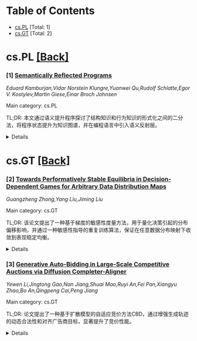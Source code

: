 <div id=toc></div>

# Table of Contents

- [cs.PL](#cs.PL) [Total: 1]
- [cs.GT](#cs.GT) [Total: 2]


<div id='cs.PL'></div>

# cs.PL [[Back]](#toc)

### [1] [Semantically Reflected Programs](https://arxiv.org/abs/2509.03318)
*Eduard Kamburjan,Vidar Norstein Klungre,Yuanwei Qu,Rudolf Schlatte,Egor V. Kostylev,Martin Giese,Einar Broch Johnsen*

Main category: cs.PL

TL;DR: 本文通过语义提升程序探讨了结构知识和行为知识的形式化之间的二分法，将程序状态提升为知识图谱，并在编程语言中引入语义反射层。


<details>
  <summary>Details</summary>
Motivation: 解决知识图谱与编程语言在表示系统静态知识和动态行为之间的差异，提供一种将领域知识融入程序的方法。

Method: 提出一种面向对象编程语言的语义提升方法，将程序状态转换为知识图谱，并在SMOL语言中实现语义反射层。

Result: 通过地质建模案例展示了语义提升和语义反射的应用，验证了方法的可行性和实用性。

Conclusion: 语义提升和反射技术为程序员提供了一种在程序中利用领域知识的新途径，相关实现已开源。

Abstract: This paper addresses the dichotomy between the formalization of structural
and the formalization of behavioral knowledge by means of semantically lifted
programs, which explore an intuitive connection between programs and knowledge
graphs. While knowledge graphs and ontologies are eminently useful to represent
formal knowledge about a system's individuals and universals, programming
languages are designed to describe the system's evolution. To address this
dichotomy, we introduce a semantic lifting of the program states of an
executing program into a knowledge graph, for an object-oriented programming
language. The resulting graph is exposed as a semantic reflection layer within
the programming language, allowing programmers to leverage knowledge of the
application domain in their programs. In this paper, we formalize semantic
lifting and semantic reflection for a small programming language, SMOL, explain
the operational aspects of the language, and consider type correctness and
virtualisation for runtime program queries through the semantic reflection
layer. We illustrate semantic lifting and semantic reflection through a case
study of geological modelling and discuss different applications of the
technique. The language implementation is open source and available online.

</details>


<div id='cs.GT'></div>

# cs.GT [[Back]](#toc)

### [2] [Towards Performatively Stable Equilibria in Decision-Dependent Games for Arbitrary Data Distribution Maps](https://arxiv.org/abs/2509.02619)
*Guangzheng Zhong,Yang Liu,Jiming Liu*

Main category: cs.GT

TL;DR: 该论文提出了一种基于梯度的敏感性度量方法，用于量化决策引起的分布偏移影响，并通过一种敏感性指导的重复训练算法，保证在任意数据分布映射下收敛到表现稳定均衡。


<details>
  <summary>Details</summary>
Motivation: 现有的方法依赖于β平滑性假设，这在实践中不可行，因为数据分布映射通常是未知的。论文旨在克服这一限制，直接量化决策引起的分布偏移影响。

Method: 论文提出了一种梯度敏感性度量方法，并结合强单调性假设，开发了一种敏感性指导的重复训练算法。

Result: 实验表明，该方法在预测误差最小化游戏、Cournot竞争和收入最大化游戏中优于现有基线，具有更低的损失和更快的收敛速度。

Conclusion: 论文的创新性梯度敏感性度量方法和算法在实践中能够有效解决决策依赖游戏中的分布偏移问题，优于现有方法。

Abstract: In decision-dependent games, multiple players optimize their decisions under
a data distribution that shifts with their joint actions, creating complex
dynamics in applications like market pricing. A practical consequence of these
dynamics is the \textit{performatively stable equilibrium}, where each player's
strategy is a best response under the induced distribution. Prior work relies
on $\beta$-smoothness, assuming Lipschitz continuity of loss function gradients
with respect to the data distribution, which is impractical as the data
distribution maps, i.e., the relationship between joint decision and the
resulting distribution shifts, are typically unknown, rendering $\beta$
unobtainable. To overcome this limitation, we propose a gradient-based
sensitivity measure that directly quantifies the impact of decision-induced
distribution shifts. Leveraging this measure, we derive convergence guarantees
for performatively stable equilibria under a practically feasible assumption of
strong monotonicity. Accordingly, we develop a sensitivity-informed repeated
retraining algorithm that adjusts players' loss functions based on the
sensitivity measure, guaranteeing convergence to performatively stable
equilibria for arbitrary data distribution maps. Experiments on prediction
error minimization game, Cournot competition, and revenue maximization game
show that our approach outperforms state-of-the-art baselines, achieving lower
losses and faster convergence.

</details>


### [3] [Generative Auto-Bidding in Large-Scale Competitive Auctions via Diffusion Completer-Aligner](https://arxiv.org/abs/2509.03348)
*Yewen Li,Jingtong Gao,Nan Jiang,Shuai Mao,Ruyi An,Fei Pan,Xiangyu Zhao,Bo An,Qingpeng Cai,Peng Jiang*

Main category: cs.GT

TL;DR: 论文提出了一种基于扩散模型的自适应竞价方法CBD，通过增强生成轨迹的动态合法性和对齐广告商目标，显著提升了竞价性能。


<details>
  <summary>Details</summary>
Motivation: 传统的自动竞价技术在复杂的竞争环境中表现不足，尤其是扩散模型在生成动态合法性方面的不确定性，导致竞价效果不佳。

Method: 提出了CBD方法，通过引入额外随机变量t，增强扩散模型生成的序列合法性，并使用轨迹级回报模型优化生成轨迹。

Result: 实验结果显示，CBD在稀疏奖励拍卖环境中提升了29.9%的转化价值，并在快手广告平台上实现了2.0%的目标成本提升。

Conclusion: CBD方法通过增强动态合法性和轨迹对齐，显著提升了自动竞价的性能，尤其在复杂竞争环境中表现优越。

Abstract: Auto-bidding is central to computational advertising, achieving notable
commercial success by optimizing advertisers' bids within economic constraints.
Recently, large generative models show potential to revolutionize auto-bidding
by generating bids that could flexibly adapt to complex, competitive
environments. Among them, diffusers stand out for their ability to address
sparse-reward challenges by focusing on trajectory-level accumulated rewards,
as well as their explainable capability, i.e., planning a future trajectory of
states and executing bids accordingly. However, diffusers struggle with
generation uncertainty, particularly regarding dynamic legitimacy between
adjacent states, which can lead to poor bids and further cause significant loss
of ad impression opportunities when competing with other advertisers in a
highly competitive auction environment. To address it, we propose a Causal
auto-Bidding method based on a Diffusion completer-aligner framework, termed
CBD. Firstly, we augment the diffusion training process with an extra random
variable t, where the model observes t-length historical sequences with the
goal of completing the remaining sequence, thereby enhancing the generated
sequences' dynamic legitimacy. Then, we employ a trajectory-level return model
to refine the generated trajectories, aligning more closely with advertisers'
objectives. Experimental results across diverse settings demonstrate that our
approach not only achieves superior performance on large-scale auto-bidding
benchmarks, such as a 29.9% improvement in conversion value in the challenging
sparse-reward auction setting, but also delivers significant improvements on
the Kuaishou online advertising platform, including a 2.0% increase in target
cost.

</details>
